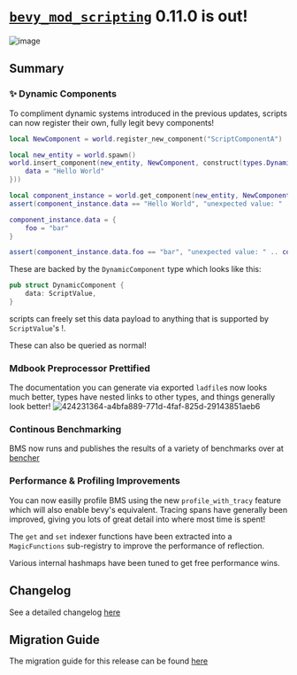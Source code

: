 # [`bevy_mod_scripting`](https://github.com/makspll/bevy_mod_scripting/) 0.11.0 is out!

![image](https://github.com/user-attachments/assets/6ae0f927-ea1b-4d90-a809-4cc513e49b18)

## Summary 

### :sparkles: Dynamic Components
To compliment dynamic systems introduced in the previous updates, scripts can now register their own, fully legit bevy components!

```lua
local NewComponent = world.register_new_component("ScriptComponentA")

local new_entity = world.spawn()
world.insert_component(new_entity, NewComponent, construct(types.DynamicComponent, {
    data = "Hello World"
}))

local component_instance = world.get_component(new_entity, NewComponent)
assert(component_instance.data == "Hello World", "unexpected value: " .. component_instance.data)

component_instance.data = {
    foo = "bar"
}

assert(component_instance.data.foo == "bar", "unexpected value: " .. component_instance.data.foo)
```

These are backed by the `DynamicComponent` type which looks like this:
```rust
pub struct DynamicComponent {
    data: ScriptValue,
}
```
scripts can freely set this data payload to anything that is supported by `ScriptValue`'s !.

These can also be queried as normal!

### Mdbook Preprocessor Prettified
The documentation you can generate via exported `ladfile`s now looks much better, types have nested links to other types, and things generally look better!
![424231364-a4bfa889-771d-4faf-825d-29143851aeb6](https://github.com/user-attachments/assets/f963bcae-7f4b-4088-b38e-6095b7fde3a9)


### Continous Benchmarking
BMS now runs and publishes the results of a variety of benchmarks over at [bencher](https://bencher.dev/console/projects/bms/plots)

### Performance & Profiling Improvements
You can now easilly profile BMS using the new `profile_with_tracy` feature which will also enable bevy's equivalent. Tracing spans have generally been improved, giving you lots of great detail into where most time is spent!

The `get` and `set` indexer functions have been extracted into a `MagicFunctions` sub-registry to improve the performance of reflection.

Various internal hashmaps have been tuned to get free performance wins.

## Changelog
See a detailed changelog [here](https://github.com/makspll/bevy_mod_scripting/blob/main/CHANGELOG.md)

## Migration Guide
The migration guide for this release can be found [here](https://github.com/makspll/bevy_mod_scripting/blob/main/release-notes/0.11.0-migration.md)

